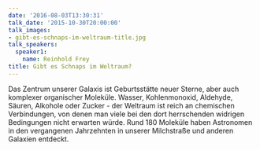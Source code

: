 ```yaml
---
date: '2016-08-03T13:30:31'
talk_date: '2015-10-30T20:00:00'
talk_images:
- gibt-es-schnaps-im-weltraum-title.jpg
talk_speakers:
  speaker1:
    name: Reinhold Frey
title: Gibt es Schnaps im Weltraum?
---
```


Das Zentrum unserer Galaxis ist Geburtsstätte neuer Sterne, aber auch komplexer organischer Moleküle. Wasser, Kohlenmonoxid, Aldehyde, Säuren, Alkohole oder Zucker - der Weltraum ist reich an chemischen Verbindungen, von denen man viele bei den dort herrschenden widrigen Bedingungen nicht erwarten würde. Rund 180 Moleküle haben Astronomen in den vergangenen Jahrzehnten in unserer Milchstraße und anderen Galaxien entdeckt.
